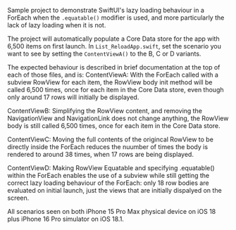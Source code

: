 Sample project to demonstrate SwiftUI's lazy loading behaviour in a ForEach when the `.equatable()` modifier is used, and more particularly the lack of lazy loading when it is not.

The project will automatically populate a Core Data store for the app with 6,500 items on first launch. In `List_ReloadApp.swift`, set the scenario you want to see by setting the `ContentViewA()` to the B, C or D variants. 

The expected behaviour is described in brief documentation at the top of each of those files, and is:
ContentViewA: 
With the ForEach called with a subview RowView for each item, the RowView body init method will be called 6,500 times, once for each item in the Core Data store, even though only around 17 rows will initially be displayed.

ContentViewB:
Simplifying the RowView content, and removing the NavigationView and NavigationLink does not change anything, the RowView body is still called 6,500 times, once for each item in the Core Data store.

ContentViewC:
Moving the full contents of the origincal RowView to be directly inside the ForEach reduces the nuumber of times the body is rendered to around 38 times, when 17 rows are being displayed.

ContentViewD:
Making RowView Equatable and specifying .equatable() within the ForEach enables the use of a subview while still getting the correct lazy loading behaviour of the ForEach: only 18 row bodies are evaluated on initial launch, just the views that are initially dispalyed on the screen.


All scenarios seen on both iPhone 15 Pro Max physical device on iOS 18 plus iPhone 16 Pro simulator on iOS 18.1.

